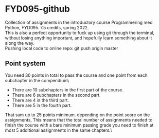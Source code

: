 # FYD095-github
Collection of assignments in the introductory course Programmering med Python, FYD095. 7.5 credits, spring 2022.\
This is also a perfect opportunity to fuck up using git through the terminal, without losing anything important, and hopefully learn something about it along the way.\
Pushing local code to online repo: git push origin master

## Point system
You need 30 points in total to pass the course and one point from each subchapter in the compendium\

* There are 10 subchapters in the first part of the course.
* There are 6 subchapters in the second part.
* There are 4 in the third part.
* There are 5 in the fourth part.

That sum up to 25 points minimum, depending on the point score on the assignments, This means that the total number of assignments needed to finish the course with a bare minimum passing grade you need to finish at most 5 additional assignments in the same chapters.\
